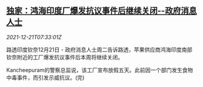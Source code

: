 <!--1640073662000-->
[独家：鸿海印度厂爆发抗议事件后继续关闭--政府消息人士](https://cn.reuters.com/article/hon-hai-india-plant-protest-1221-idCNKBS2J00H5)
------

<div><i>2021-12-21T07:33:01Z</i></div><p>路透印度钦奈12月21日 - 政府消息人士周二告诉路透，苹果供应商鸿海印度南部钦奈附近的工厂爆发抗议事件后本周将继续关闭。</p><p>Kancheepuram的警察总监说，该工厂宣布放假五天。此前因一个部门发生食物中毒事件，而引发示威抗议。(完)</p>
